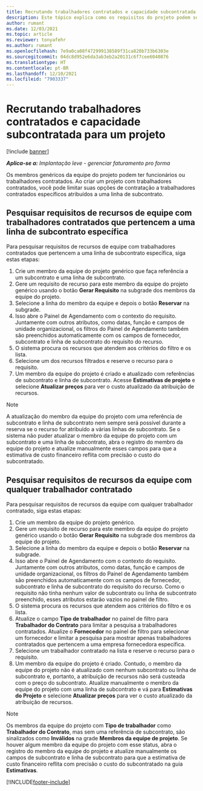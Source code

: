 ```yaml
---
title: Recrutando trabalhadores contratados e capacidade subcontratada para um projeto
description: Este tópico explica como os requisitos do projeto podem ser atendidos usando trabalhadores contratados ou capacidade subcontratada no Microsoft Dynamics 365 Project Operations.
author: rumant
ms.date: 12/03/2021
ms.topic: article
ms.reviewer: tonyafehr
ms.author: rumant
ms.openlocfilehash: 7e9a0ca08f472999138589f31ca820b733b6303e
ms.sourcegitcommit: 04dc8d952e6da3ab3eb2a20131c6f7cee6040876
ms.translationtype: HT
ms.contentlocale: pt-BR
ms.lasthandoff: 12/10/2021
ms.locfileid: "7903337"
---
```

# <a name="staffing-a-project-with-contract-workers-and-subcontracted-capacity"></a>Recrutando trabalhadores contratados e capacidade subcontratada para um projeto

[!include [banner](../../includes/dataverse-preview.md)]

_**Aplica-se a:** Implantação leve - gerenciar faturamento pro forma_

Os membros genéricos da equipe do projeto podem ter funcionários ou trabalhadores contratados. Ao criar um projeto com trabalhadores contratados, você pode limitar suas opções de contratação a trabalhadores contratados específicos atribuídos a uma linha de subcontrato. 

## <a name="search-for-staff-resource-requirements-with-contract-workers-that-belong-to-a-specific-subcontract-line"></a>Pesquisar requisitos de recursos de equipe com trabalhadores contratados que pertencem a uma linha de subcontrato específica

Para pesquisar requisitos de recursos de equipe com trabalhadores contratados que pertencem a uma linha de subcontrato específica, siga estas etapas:

1. Crie um membro da equipe do projeto genérico que faça referência a um subcontrato e uma linha de subcontrato.
2. Gere um requisito de recurso para este membro da equipe do projeto genérico usando o botão **Gerar Requisito** na subgrade dos membros da equipe do projeto.
3. Selecione a linha do membro da equipe e depois o botão **Reservar** na subgrade. 
4. Isso abre o Painel de Agendamento com o contexto do requisito. Juntamente com outros atributos, como datas, função e campos de unidade organizacional, os filtros do Painel de Agendamento também são preenchidos automaticamente com os campos de fornecedor, subcontrato e linha de subcontrato do requisito do recurso.
5. O sistema procura os recursos que atendem aos critérios do filtro e os lista. 
6. Selecione um dos recursos filtrados e reserve o recurso para o requisito. 
7. Um membro da equipe do projeto é criado e atualizado com referências de subcontrato e linha de subcontrato. Acesse **Estimativas de projeto** e selecione **Atualizar preços** para ver o custo atualizado da atribuição de recursos. 

> [!NOTE]
> A atualização do membro da equipe do projeto com uma referência de subcontrato e linha de subcontrato nem sempre será possível durante a reserva se o recurso for atribuído a várias linhas de subcontrato. Se o sistema não puder atualizar o membro da equipe do projeto com um subcontrato e uma linha de subcontrato, abra o registro do membro da equipe do projeto e atualize manualmente esses campos para que a estimativa de custo financeiro reflita com precisão o custo do subcontratado.

## <a name="search-for-and-staff-resource-requirements-with-any-contract-worker"></a>Pesquisar requisitos de recursos da equipe com qualquer trabalhador contratado

Para pesquisar requisitos de recursos da equipe com qualquer trabalhador contratado, siga estas etapas:

1. Crie um membro da equipe do projeto genérico.
2. Gere um requisito de recurso para este membro da equipe do projeto genérico usando o botão **Gerar Requisito** na subgrade dos membros da equipe do projeto.
3. Selecione a linha do membro da equipe e depois o botão **Reservar** na subgrade. 
4. Isso abre o Painel de Agendamento com o contexto do requisito. Juntamente com outros atributos, como datas, função e campos de unidade organizacional, os filtros do Painel de Agendamento também são preenchidos automaticamente com os campos de fornecedor, subcontrato e linha de subcontrato do requisito do recurso. Como o requisito não tinha nenhum valor de subcontrato ou linha de subcontrato preenchido, esses atributos estarão vazios no painel de filtro.
5. O sistema procura os recursos que atendem aos critérios do filtro e os lista.
6. Atualize o campo **Tipo de trabalhador** no painel de filtro para **Trabalhador do Contrato** para limitar a pesquisa a trabalhadores contratados. Atualize o **Fornecedor** no painel de filtro para selecionar um fornecedor e limitar a pesquisa para mostrar apenas trabalhadores contratados que pertencem a uma empresa fornecedora específica.
7. Selecione um trabalhador contratado na lista e reserve o recurso para o requisito.
8. Um membro da equipe do projeto é criado. Contudo, o membro da equipe do projeto não é atualizado com nenhum subcontrato ou linha de subcontrato e, portanto, a atribuição de recursos não será custeada com o preço do subcontrato. Atualize manualmente o membro da equipe do projeto com uma linha de subcontrato e vá para **Estimativas do Projeto** e selecione **Atualizar preços** para ver o custo atualizado da atribuição de recursos.

> [!NOTE]
> Os membros da equipe do projeto com **Tipo de trabalhador** como **Trabalhador do Contrato**, mas sem uma referência de subcontrato, são sinalizados como **Inválidos** na grade **Membros da equipe de projeto**. Se houver algum membro da equipe do projeto com esse status, abra o registro do membro da equipe do projeto e atualize manualmente os campos de subcontrato e linha de subcontrato para que a estimativa de custo financeiro reflita com precisão o custo do subcontratado na guia **Estimativas**. 


[!INCLUDE[footer-include](../../includes/footer-banner.md)]
